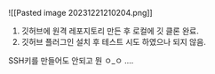 ![[Pasted image 20231221210204.png]]

1. 깃허브에 원격 레포지토리 만든 후 로컬에 깃 클론 완료.
2. 깃허브 플러그인 설치 후 테스트 시도 하였으나 되지 않음.

SSH키를 만들어도 안되고
뭔 ㅇ_ㅇ ....